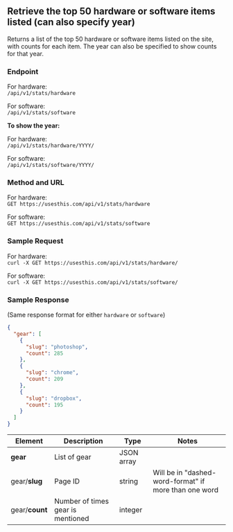 ## Retrieve the top 50 hardware or software items listed (can also specify year)

Returns a list of the top 50 hardware or software items listed on the site, with counts for each item. The year can also be specified to show counts for that year. 

### Endpoint

For hardware:  
`/api/v1/stats/hardware`

For software:  
`/api/v1/stats/software`

**To show the year:**

For hardware:  
`/api/v1/stats/hardware/YYYY/`

For software:  
`/api/v1/stats/software/YYYY/`

### Method and URL

For hardware:  
`GET https://usesthis.com/api/v1/stats/hardware`

For software:  
`GET https://usesthis.com/api/v1/stats/software`

### Sample Request

For hardware:  
`curl -X GET https://usesthis.com/api/v1/stats/hardware/`

For software:  
`curl -X GET https://usesthis.com/api/v1/stats/software/`

### Sample Response
(Same response format for either `hardware` or `software`)

```json
{
  "gear": [
    {
      "slug": "photoshop",
      "count": 285
    },
    {
      "slug": "chrome",
      "count": 209
    },
    {
      "slug": "dropbox",
      "count": 195
    }
  ]
}
```


| Element     |   Description   |   Type   |   Notes   |
|-------------|-----------------|----------|-----------|
|  **gear**  |    List of gear    |  JSON array   |  &nbsp;    |
|  gear/**slug**  |    Page ID        |  string   |  Will be in "dashed-word-format" if more than one word    |
|  gear/**count**  |    Number of times gear is mentioned  |  integer   |  &nbsp;    |

